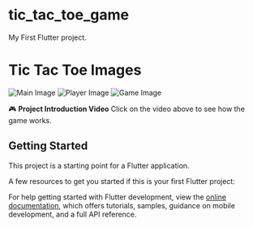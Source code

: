 # tic_tac_toe_game

My First Flutter project.

# Tic Tac Toe Images
![Main Image](images/main.png)
![Player Image](images/player.png)
![Game Image](images/game.png)

🎮 **Project Introduction Video**
Click on the video above to see how the game works.

## Getting Started

This project is a starting point for a Flutter application.

A few resources to get you started if this is your first Flutter project:

For help getting started with Flutter development, view the
[online documentation](https://docs.flutter.dev/), which offers tutorials,
samples, guidance on mobile development, and a full API reference.
